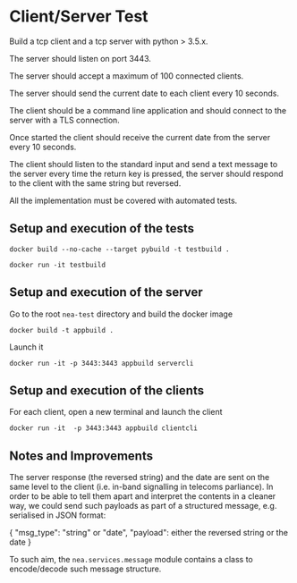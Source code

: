 # Client/Server Test

Build a tcp client and a tcp server with python > 3.5.x.

The server should listen on port 3443.

The server should accept a maximum of 100 connected clients.

The server should send the current date to each client every 10 seconds.

The client should be a command line application and should connect to the server with a TLS connection.

Once started the client should receive the current date from the server every 10 seconds.

The client should listen to the standard input and send a text message to the server every time the return key is pressed, the server should respond to the client with the same string but reversed.

All the implementation must be covered  with automated tests.

## Setup and execution of the tests

`docker build --no-cache --target pybuild -t testbuild .`

`docker run -it testbuild`

## Setup and execution of the server

Go to the root `nea-test` directory and build the docker image

`docker build -t appbuild .`

Launch it

`docker run -it -p 3443:3443 appbuild servercli`

## Setup and execution of the clients

For each client, open a new terminal and launch the client

`docker run -it 
-p 3443:3443
appbuild clientcli`

## Notes and Improvements

The server response (the reversed string) and the date are sent on the same level to the client (i.e. in-band signalling in telecoms parliance).
In order to be able to tell them apart and interpret the contents in a cleaner way, we could send such payloads as part of a structured message, e.g. serialised in JSON format:

{
    "msg_type": "string" or "date",
    "payload": either the reversed string or the date
}

To such aim, the `nea.services.message` module contains a class to encode/decode such message structure.
